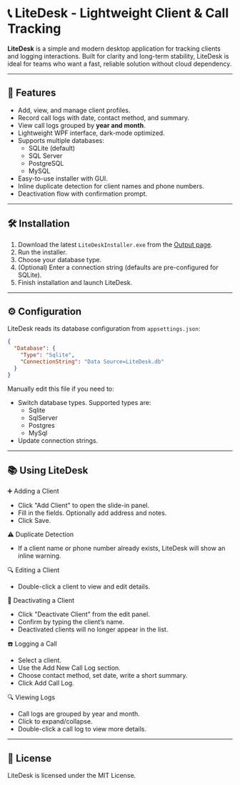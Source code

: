 # 📞 LiteDesk - Lightweight Client & Call Tracking

**LiteDesk** is a simple and modern desktop application for tracking clients and logging interactions. Built for clarity and long-term stability, LiteDesk is ideal for teams who want a fast, reliable solution without cloud dependency.

---

## 🚀 Features

- Add, view, and manage client profiles.
- Record call logs with date, contact method, and summary.
- View call logs grouped by **year and month**.
- Lightweight WPF interface, dark-mode optimized.
- Supports multiple databases:
  - SQLite (default)
  - SQL Server
  - PostgreSQL
  - MySQL
- Easy-to-use installer with GUI.
- Inline duplicate detection for client names and phone numbers.
- Deactivation flow with confirmation prompt.

---

## 🛠️ Installation

1. Download the latest `LiteDeskInstaller.exe` from the [Output page](https://github.com/T2Dubs/LiteDesk/Output).
2. Run the installer.
3. Choose your database type.
4. (Optional) Enter a connection string (defaults are pre-configured for SQLite).
5. Finish installation and launch LiteDesk.

----
## ⚙️ Configuration

LiteDesk reads its database configuration from `appsettings.json`:
```json
{
  "Database": {
    "Type": "Sqlite",
    "ConnectionString": "Data Source=LiteDesk.db"
  }
}
```
Manually edit this file if you need to:
 - Switch database types. Supported types are:
   - Sqlite
   - SqlServer
   - Postgres
   - MySql
 - Update connection strings.

----
## 📚 Using LiteDesk

➕ Adding a Client
 - Click "Add Client" to open the slide-in panel.
 - Fill in the fields. Optionally add address and notes.
 - Click Save.

  ⚠️ Duplicate Detection
   - If a client name or phone number already exists, LiteDesk will show an inline warning.

🔍 Editing a Client
 - Double-click a client to view and edit details.

🧼 Deactivating a Client
 - Click "Deactivate Client" from the edit panel.
 - Confirm by typing the client’s name.
 - Deactivated clients will no longer appear in the list.

☎️ Logging a Call
 - Select a client.
 - Use the Add New Call Log section.
 - Choose contact method, set date, write a short summary.
 - Click Add Call Log.

🔍 Viewing Logs
 - Call logs are grouped by year and month.
 - Click to expand/collapse.
 - Double-click a call log to view more details.

----
## 📄 License
LiteDesk is licensed under the MIT License.
